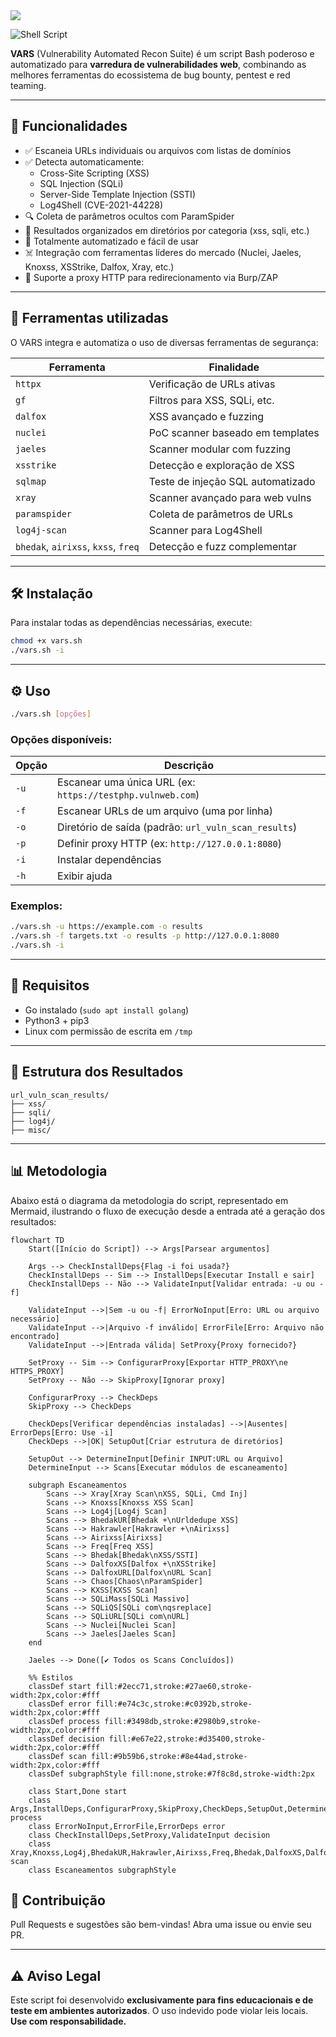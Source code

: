 <img src="https://capsule-render.vercel.app/api?type=transparent&height=300&color=gradient&text=VARS&desc=Vulnerability%20Assessment%20and%20Recon%20Script&fontAlignY=50&descSize=30&fontSize=100&descAlignY=68">

![Shell Script](https://img.shields.io/badge/Bash-Script-blue)


**VARS** (Vulnerability Automated Recon Suite) é um script Bash poderoso e automatizado para **varredura de vulnerabilidades web**, combinando as melhores ferramentas do ecossistema de bug bounty, pentest e red teaming.

---

## 🚀 Funcionalidades

- ✅ Escaneia URLs individuais ou arquivos com listas de domínios
- ✅ Detecta automaticamente:
  - Cross-Site Scripting (XSS)
  - SQL Injection (SQLi)
  - Server-Side Template Injection (SSTI)
  - Log4Shell (CVE-2021-44228)
- 🔍 Coleta de parâmetros ocultos com ParamSpider
- 📂 Resultados organizados em diretórios por categoria (xss, sqli, etc.)
- 🔁 Totalmente automatizado e fácil de usar
- ☠️ Integração com ferramentas líderes do mercado (Nuclei, Jaeles, Knoxss, XSStrike, Dalfox, Xray, etc.)
- 🔌 Suporte a proxy HTTP para redirecionamento via Burp/ZAP

---

## 🧰 Ferramentas utilizadas

O VARS integra e automatiza o uso de diversas ferramentas de segurança:

| Ferramenta       | Finalidade                          |
|------------------|--------------------------------------|
| `httpx`          | Verificação de URLs ativas          |
| `gf`             | Filtros para XSS, SQLi, etc.         |
| `dalfox`         | XSS avançado e fuzzing              |
| `nuclei`         | PoC scanner baseado em templates     |
| `jaeles`         | Scanner modular com fuzzing         |
| `xsstrike`       | Detecção e exploração de XSS         |
| `sqlmap`         | Teste de injeção SQL automatizado    |
| `xray`           | Scanner avançado para web vulns     |
| `paramspider`    | Coleta de parâmetros de URLs         |
| `log4j-scan`     | Scanner para Log4Shell               |
| `bhedak`, `airixss`, `kxss`, `freq` | Detecção e fuzz complementar |

---

## 🛠️ Instalação

Para instalar todas as dependências necessárias, execute:

```bash
chmod +x vars.sh
./vars.sh -i
```

---

## ⚙️ Uso

```bash
./vars.sh [opções]
```

### Opções disponíveis:

| Opção | Descrição                                                  |
| ----- | ---------------------------------------------------------- |
| `-u`  | Escanear uma única URL (ex: `https://testphp.vulnweb.com`) |
| `-f`  | Escanear URLs de um arquivo (uma por linha)                |
| `-o`  | Diretório de saída (padrão: `url_vuln_scan_results`)       |
| `-p`  | Definir proxy HTTP (ex: `http://127.0.0.1:8080`)           |
| `-i`  | Instalar dependências                                      |
| `-h`  | Exibir ajuda                                               |

### Exemplos:

```bash
./vars.sh -u https://example.com -o results
./vars.sh -f targets.txt -o results -p http://127.0.0.1:8080
./vars.sh -i
```

---

## 🧠 Requisitos

- Go instalado (`sudo apt install golang`)
- Python3 + pip3
- Linux com permissão de escrita em `/tmp`

---

## 📁 Estrutura dos Resultados

```
url_vuln_scan_results/
├── xss/
├── sqli/
├── log4j/
├── misc/
```

---

## 📊 Metodologia

Abaixo está o diagrama da metodologia do script, representado em Mermaid, ilustrando o fluxo de execução desde a entrada até a geração dos resultados:

```mermaid
flowchart TD
    Start([Início do Script]) --> Args[Parsear argumentos]
    
    Args --> CheckInstallDeps{Flag -i foi usada?}
    CheckInstallDeps -- Sim --> InstallDeps[Executar Install e sair]
    CheckInstallDeps -- Não --> ValidateInput[Validar entrada: -u ou -f]

    ValidateInput -->|Sem -u ou -f| ErrorNoInput[Erro: URL ou arquivo necessário]
    ValidateInput -->|Arquivo -f inválido| ErrorFile[Erro: Arquivo não encontrado]
    ValidateInput -->|Entrada válida| SetProxy{Proxy fornecido?}
    
    SetProxy -- Sim --> ConfigurarProxy[Exportar HTTP_PROXY\ne HTTPS_PROXY]
    SetProxy -- Não --> SkipProxy[Ignorar proxy]

    ConfigurarProxy --> CheckDeps
    SkipProxy --> CheckDeps

    CheckDeps[Verificar dependências instaladas] -->|Ausentes| ErrorDeps[Erro: Use -i]
    CheckDeps -->|OK| SetupOut[Criar estrutura de diretórios]
    
    SetupOut --> DetermineInput[Definir INPUT:URL ou Arquivo]
    DetermineInput --> Scans[Executar módulos de escaneamento]

    subgraph Escaneamentos
        Scans --> Xray[Xray Scan\nXSS, SQLi, Cmd Inj]
        Scans --> Knoxss[Knoxss XSS Scan]
        Scans --> Log4j[Log4j Scan]
        Scans --> BhedakUR[Bhedak +\nUrldedupe XSS]
        Scans --> Hakrawler[Hakrawler +\nAirixss]
        Scans --> Airixss[Airixss]
        Scans --> Freq[Freq XSS]
        Scans --> Bhedak[Bhedak\nXSS/SSTI]
        Scans --> DalfoxXS[Dalfox +\nXSStrike]
        Scans --> DalfoxURL[Dalfox\nURL Scan]
        Scans --> Chaos[Chaos\nParamSpider]
        Scans --> KXSS[KXSS Scan]
        Scans --> SQLiMass[SQLi Massivo]
        Scans --> SQLiQS[SQLi com\nqsreplace]
        Scans --> SQLiURL[SQLi com\nURL]
        Scans --> Nuclei[Nuclei Scan]
        Scans --> Jaeles[Jaeles Scan]
    end

    Jaeles --> Done([✔ Todos os Scans Concluídos])

    %% Estilos
    classDef start fill:#2ecc71,stroke:#27ae60,stroke-width:2px,color:#fff
    classDef error fill:#e74c3c,stroke:#c0392b,stroke-width:2px,color:#fff
    classDef process fill:#3498db,stroke:#2980b9,stroke-width:2px,color:#fff
    classDef decision fill:#e67e22,stroke:#d35400,stroke-width:2px,color:#fff
    classDef scan fill:#9b59b6,stroke:#8e44ad,stroke-width:2px,color:#fff
    classDef subgraphStyle fill:none,stroke:#7f8c8d,stroke-width:2px

    class Start,Done start
    class Args,InstallDeps,ConfigurarProxy,SkipProxy,CheckDeps,SetupOut,DetermineInput,Scans process
    class ErrorNoInput,ErrorFile,ErrorDeps error
    class CheckInstallDeps,SetProxy,ValidateInput decision
    class Xray,Knoxss,Log4j,BhedakUR,Hakrawler,Airixss,Freq,Bhedak,DalfoxXS,DalfoxURL,Chaos,KXSS,SQLiMass,SQLiQS,SQLiURL,Nuclei,Jaeles scan
    class Escaneamentos subgraphStyle
```

## 🤝 Contribuição

Pull Requests e sugestões são bem-vindas! Abra uma issue ou envie seu PR.

---

## ⚠️ Aviso Legal

Este script foi desenvolvido **exclusivamente para fins educacionais e de teste em ambientes autorizados**. O uso indevido pode violar leis locais. **Use com responsabilidade.**
